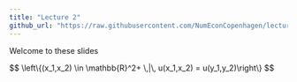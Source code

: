 ```yaml
---
title: "Lecture 2"
github_url: "https://raw.githubusercontent.com/NumEconCopenhagen/lectures-2019/master/02/Primitives.ipynb"
---
```

Welcome to these slides

<div>
$$ \left\{(x_1,x_2) \in \mathbb{R}^2+ \,|\, u(x_1,x_2) = u(y_1,y_2)\right\} $$ 
</div>